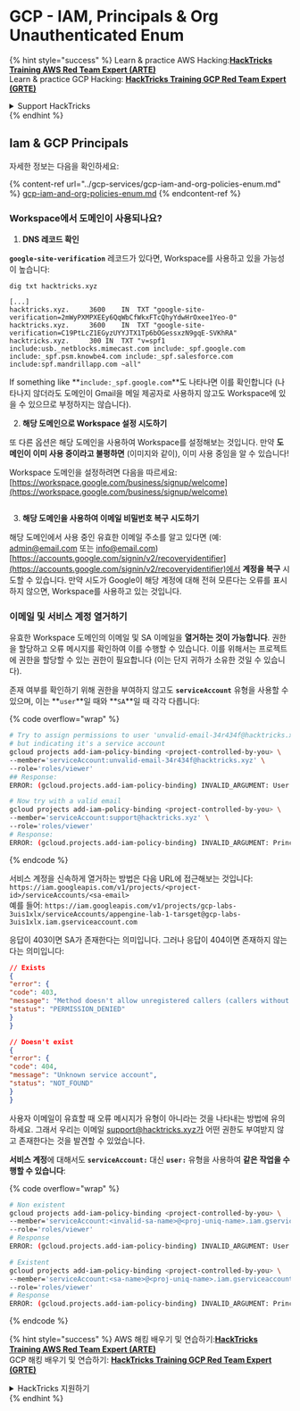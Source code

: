 # GCP - IAM, Principals & Org Unauthenticated Enum

{% hint style="success" %}
Learn & practice AWS Hacking:<img src="../../../.gitbook/assets/image (1).png" alt="" data-size="line">[**HackTricks Training AWS Red Team Expert (ARTE)**](https://training.hacktricks.xyz/courses/arte)<img src="../../../.gitbook/assets/image (1).png" alt="" data-size="line">\
Learn & practice GCP Hacking: <img src="../../../.gitbook/assets/image (2).png" alt="" data-size="line">[**HackTricks Training GCP Red Team Expert (GRTE)**<img src="../../../.gitbook/assets/image (2).png" alt="" data-size="line">](https://training.hacktricks.xyz/courses/grte)

<details>

<summary>Support HackTricks</summary>

* Check the [**subscription plans**](https://github.com/sponsors/carlospolop)!
* **Join the** 💬 [**Discord group**](https://discord.gg/hRep4RUj7f) or the [**telegram group**](https://t.me/peass) or **follow** us on **Twitter** 🐦 [**@hacktricks\_live**](https://twitter.com/hacktricks\_live)**.**
* **Share hacking tricks by submitting PRs to the** [**HackTricks**](https://github.com/carlospolop/hacktricks) and [**HackTricks Cloud**](https://github.com/carlospolop/hacktricks-cloud) github repos.

</details>
{% endhint %}

## Iam & GCP Principals

자세한 정보는 다음을 확인하세요:

{% content-ref url="../gcp-services/gcp-iam-and-org-policies-enum.md" %}
[gcp-iam-and-org-policies-enum.md](../gcp-services/gcp-iam-and-org-policies-enum.md)
{% endcontent-ref %}

### Workspace에서 도메인이 사용되나요?

1. **DNS 레코드 확인**

**`google-site-verification`** 레코드가 있다면, Workspace를 사용하고 있을 가능성이 높습니다:
```
dig txt hacktricks.xyz

[...]
hacktricks.xyz.		3600	IN	TXT	"google-site-verification=2mWyPXMPXEEy6QqWbCfWkxFTcQhyYdwHrOxee1Yeo-0"
hacktricks.xyz.		3600	IN	TXT	"google-site-verification=C19PtLcZ1EGyzUYYJTX1Tp6bOGessxzN9gqE-SVKhRA"
hacktricks.xyz.		300	IN	TXT	"v=spf1 include:usb._netblocks.mimecast.com include:_spf.google.com include:_spf.psm.knowbe4.com include:_spf.salesforce.com include:spf.mandrillapp.com ~all"
```
If something like **`include:_spf.google.com`**도 나타나면 이를 확인합니다 (나타나지 않더라도 도메인이 Gmail을 메일 제공자로 사용하지 않고도 Workspace에 있을 수 있으므로 부정하지는 않습니다).

2. **해당 도메인으로 Workspace 설정 시도하기**

또 다른 옵션은 해당 도메인을 사용하여 Workspace를 설정해보는 것입니다. 만약 **도메인이 이미 사용 중이라고 불평하면** (이미지와 같이), 이미 사용 중임을 알 수 있습니다!

Workspace 도메인을 설정하려면 다음을 따르세요: [https://workspace.google.com/business/signup/welcome](https://workspace.google.com/business/signup/welcome)

<figure><img src="../../../.gitbook/assets/image (330).png" alt=""><figcaption></figcaption></figure>

3. **해당 도메인을 사용하여 이메일 비밀번호 복구 시도하기**

해당 도메인에서 사용 중인 유효한 이메일 주소를 알고 있다면 (예: admin@email.com 또는 info@email.com) [https://accounts.google.com/signin/v2/recoveryidentifier](https://accounts.google.com/signin/v2/recoveryidentifier)에서 **계정을 복구** 시도할 수 있습니다. 만약 시도가 Google이 해당 계정에 대해 전혀 모른다는 오류를 표시하지 않으면, Workspace를 사용하고 있는 것입니다.

### 이메일 및 서비스 계정 열거하기

유효한 Workspace 도메인의 이메일 및 SA 이메일을 **열거하는 것이 가능합니다**. 권한을 할당하고 오류 메시지를 확인하여 이를 수행할 수 있습니다. 이를 위해서는 프로젝트에 권한을 할당할 수 있는 권한이 필요합니다 (이는 단지 귀하가 소유한 것일 수 있습니다).

존재 여부를 확인하기 위해 권한을 부여하지 않고도 **`serviceAccount`** 유형을 사용할 수 있으며, 이는 **`user`**일 때와 **`SA`**일 때 각각 다릅니다:

{% code overflow="wrap" %}
```bash
# Try to assign permissions to user 'unvalid-email-34r434f@hacktricks.xyz'
# but indicating it's a service account
gcloud projects add-iam-policy-binding <project-controlled-by-you> \
--member='serviceAccount:unvalid-email-34r434f@hacktricks.xyz' \
--role='roles/viewer'
## Response:
ERROR: (gcloud.projects.add-iam-policy-binding) INVALID_ARGUMENT: User unvalid-email-34r434f@hacktricks.xyz does not exist.

# Now try with a valid email
gcloud projects add-iam-policy-binding <project-controlled-by-you> \
--member='serviceAccount:support@hacktricks.xyz' \
--role='roles/viewer'
# Response:
ERROR: (gcloud.projects.add-iam-policy-binding) INVALID_ARGUMENT: Principal support@hacktricks.xyz is of type "user". The principal should appear as "user:support@hacktricks.xyz". See https://cloud.google.com/iam/help/members/types for additional documentation.
```
{% endcode %}

서비스 계정을 신속하게 열거하는 방법은 다음 URL에 접근해보는 것입니다: `https://iam.googleapis.com/v1/projects/<project-id>/serviceAccounts/<sa-email>`\
예를 들어: `https://iam.googleapis.com/v1/projects/gcp-labs-3uis1xlx/serviceAccounts/appengine-lab-1-tarsget@gcp-labs-3uis1xlx.iam.gserviceaccount.com`

응답이 403이면 SA가 존재한다는 의미입니다. 그러나 응답이 404이면 존재하지 않는다는 의미입니다:
```json
// Exists
{
"error": {
"code": 403,
"message": "Method doesn't allow unregistered callers (callers without established identity). Please use API Key or other form of API consumer identity to call this API.",
"status": "PERMISSION_DENIED"
}
}

// Doesn't exist
{
"error": {
"code": 404,
"message": "Unknown service account",
"status": "NOT_FOUND"
}
}
```
사용자 이메일이 유효할 때 오류 메시지가 유형이 아니라는 것을 나타내는 방법에 유의하세요. 그래서 우리는 이메일 support@hacktricks.xyz가 어떤 권한도 부여받지 않고 존재한다는 것을 발견할 수 있었습니다.

**서비스 계정**에 대해서도 **`serviceAccount:`** 대신 **`user:`** 유형을 사용하여 **같은 작업을 수행할 수 있습니다**:

{% code overflow="wrap" %}
```bash
# Non existent
gcloud projects add-iam-policy-binding <project-controlled-by-you> \
--member='serviceAccount:<invalid-sa-name>@<proj-uniq-name>.iam.gserviceaccount.com' \
--role='roles/viewer'
# Response
ERROR: (gcloud.projects.add-iam-policy-binding) INVALID_ARGUMENT: User <invalid-sa-name>@<proj-uniq-name>.iam.gserviceaccount.com does not exist.

# Existent
gcloud projects add-iam-policy-binding <project-controlled-by-you> \
--member='serviceAccount:<sa-name>@<proj-uniq-name>.iam.gserviceaccount.com' \
--role='roles/viewer'
# Response
ERROR: (gcloud.projects.add-iam-policy-binding) INVALID_ARGUMENT: Principal testing@digital-bonfire-410512.iam.gserviceaccount.com is of type "serviceAccount". The principal should appear as "serviceAccount:testing@digital-bonfire-410512.iam.gserviceaccount.com". See https://cloud.google.com/iam/help/members/types for additional documentation.
```
{% endcode %}

{% hint style="success" %}
AWS 해킹 배우기 및 연습하기:<img src="../../../.gitbook/assets/image (1).png" alt="" data-size="line">[**HackTricks Training AWS Red Team Expert (ARTE)**](https://training.hacktricks.xyz/courses/arte)<img src="../../../.gitbook/assets/image (1).png" alt="" data-size="line">\
GCP 해킹 배우기 및 연습하기: <img src="../../../.gitbook/assets/image (2).png" alt="" data-size="line">[**HackTricks Training GCP Red Team Expert (GRTE)**<img src="../../../.gitbook/assets/image (2).png" alt="" data-size="line">](https://training.hacktricks.xyz/courses/grte)

<details>

<summary>HackTricks 지원하기</summary>

* [**구독 계획**](https://github.com/sponsors/carlospolop) 확인하기!
* **💬 [**디스코드 그룹**](https://discord.gg/hRep4RUj7f) 또는 [**텔레그램 그룹**](https://t.me/peass)에 참여하거나 **트위터** 🐦 [**@hacktricks\_live**](https://twitter.com/hacktricks\_live)**를 팔로우하세요.**
* **[**HackTricks**](https://github.com/carlospolop/hacktricks) 및 [**HackTricks Cloud**](https://github.com/carlospolop/hacktricks-cloud) 깃허브 리포지토리에 PR을 제출하여 해킹 트릭을 공유하세요.**

</details>
{% endhint %}
